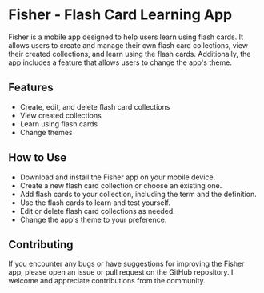 # Fisher - Flash Card Learning App
Fisher is a mobile app designed to help users learn using flash cards. It allows users to create and manage their own flash card collections, view their created collections, and learn using the flash cards. Additionally, the app includes a feature that allows users to change the app's theme.

## Features
- Create, edit, and delete flash card collections
- View created collections
- Learn using flash cards
- Change themes

## How to Use
- Download and install the Fisher app on your mobile device.
- Create a new flash card collection or choose an existing one.
- Add flash cards to your collection, including the term and the definition.
- Use the flash cards to learn and test yourself.
- Edit or delete flash card collections as needed.
- Change the app's theme to your preference.

## Contributing
If you encounter any bugs or have suggestions for improving the Fisher app, please open an issue or pull request on the GitHub repository. I welcome and appreciate contributions from the community.